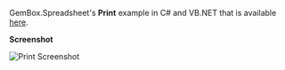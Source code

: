GemBox.Spreadsheet's **Print** example in C# and VB.NET that is available [here](https://www.gemboxsoftware.com/spreadsheet/examples/c-sharp-vb-net-print-excel/451).

**Screenshot**

![Print Screenshot](https://www.gemboxsoftware.com/Spreadsheet/Examples/Content/CommonUses/Print/Print.png)